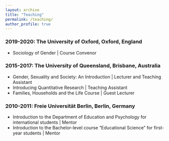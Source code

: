 ```yaml
---
layout: archive
title: "Teaching"
permalink: /teaching/
author_profile: true
---
```



### 2019-2020: The University of Oxford, Oxford, England
* Sociology of Gender \| Course Convenor 

### 2015-2017: The University of Queensland, Brisbane, Australia
* Gender, Sexuality and Society: An Introduction \| Lecturer and Teaching Assistant
* Introducing Quantitative Research \| Teaching Assistant
* Families, Households and the Life Course \| Guest Lecturer 

### 2010-2011: Freie Universität Berlin, Berlin, Germany
* Introduction to the Department of Education and Psychology for international students \| Mentor 
* Introduction to the Bachelor-level course “Educational Science” for first-year students \| Mentor